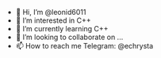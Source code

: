 - 👋 Hi, I’m @leonid6011
- 👀 I’m interested in C++
- 🌱 I’m currently learning C++
- 💞️ I’m looking to collaborate on ...
- 📫 How to reach me Telegram: @echrysta
<!---
leonid6011/leonid6011 is a ✨ special ✨ repository because its `README.md` (this file) appears on your GitHub profile.
You can click the Preview link to take a look at your changes.
--->
